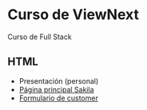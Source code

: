 # Curso de ViewNext
Curso de Full Stack

## HTML

- Presentación (personal)
- [Página principal Sakila](https://dev.mysql.com/doc/sakila/en/)
- [Formulario de customer](https://dev.mysql.com/doc/sakila/en/sakila-structure-tables-customer.html)

